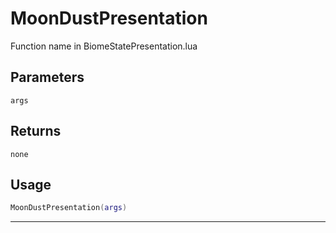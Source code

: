 # MoonDustPresentation
Function name in BiomeStatePresentation.lua
## Parameters
`args`
## Returns
`none`
## Usage
```lua
MoonDustPresentation(args)
```
---
